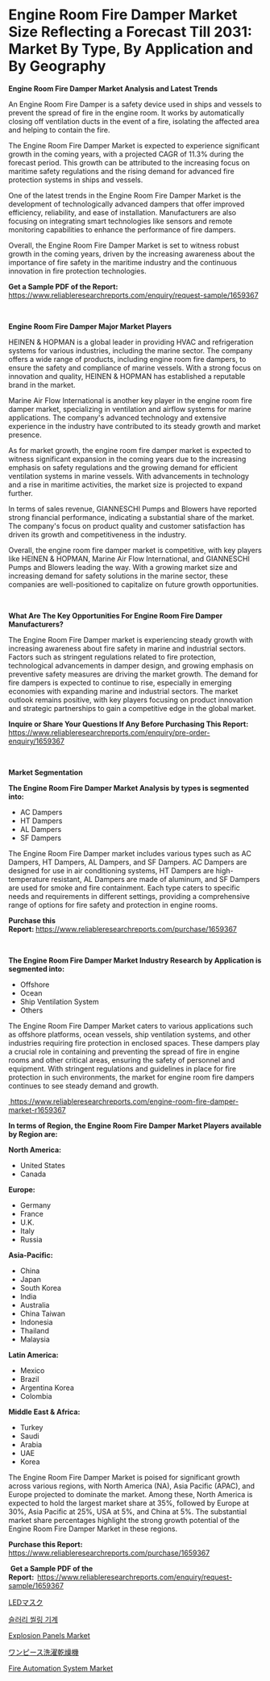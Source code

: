 <p><h1>Engine Room Fire Damper Market Size Reflecting a Forecast Till 2031: Market By Type, By Application and By Geography</h1></p><p><strong>Engine Room Fire Damper Market Analysis and Latest Trends</strong></p>
<p><p>An Engine Room Fire Damper is a safety device used in ships and vessels to prevent the spread of fire in the engine room. It works by automatically closing off ventilation ducts in the event of a fire, isolating the affected area and helping to contain the fire.</p><p>The Engine Room Fire Damper Market is expected to experience significant growth in the coming years, with a projected CAGR of 11.3% during the forecast period. This growth can be attributed to the increasing focus on maritime safety regulations and the rising demand for advanced fire protection systems in ships and vessels.</p><p>One of the latest trends in the Engine Room Fire Damper Market is the development of technologically advanced dampers that offer improved efficiency, reliability, and ease of installation. Manufacturers are also focusing on integrating smart technologies like sensors and remote monitoring capabilities to enhance the performance of fire dampers.</p><p>Overall, the Engine Room Fire Damper Market is set to witness robust growth in the coming years, driven by the increasing awareness about the importance of fire safety in the maritime industry and the continuous innovation in fire protection technologies.</p></p>
<p><strong>Get a Sample PDF of the Report:&nbsp;</strong> <a href="https://www.reliableresearchreports.com/enquiry/request-sample/1659367">https://www.reliableresearchreports.com/enquiry/request-sample/1659367</a></p>
<p>&nbsp;</p>
<p><strong>Engine Room Fire Damper Major Market Players</strong></p>
<p><p>HEINEN & HOPMAN is a global leader in providing HVAC and refrigeration systems for various industries, including the marine sector. The company offers a wide range of products, including engine room fire dampers, to ensure the safety and compliance of marine vessels. With a strong focus on innovation and quality, HEINEN & HOPMAN has established a reputable brand in the market.</p><p>Marine Air Flow International is another key player in the engine room fire damper market, specializing in ventilation and airflow systems for marine applications. The company's advanced technology and extensive experience in the industry have contributed to its steady growth and market presence.</p><p>As for market growth, the engine room fire damper market is expected to witness significant expansion in the coming years due to the increasing emphasis on safety regulations and the growing demand for efficient ventilation systems in marine vessels. With advancements in technology and a rise in maritime activities, the market size is projected to expand further.</p><p>In terms of sales revenue, GIANNESCHI Pumps and Blowers have reported strong financial performance, indicating a substantial share of the market. The company's focus on product quality and customer satisfaction has driven its growth and competitiveness in the industry.</p><p>Overall, the engine room fire damper market is competitive, with key players like HEINEN & HOPMAN, Marine Air Flow International, and GIANNESCHI Pumps and Blowers leading the way. With a growing market size and increasing demand for safety solutions in the marine sector, these companies are well-positioned to capitalize on future growth opportunities.</p></p>
<p>&nbsp;</p>
<p><strong>What Are The Key Opportunities For Engine Room Fire Damper Manufacturers?</strong></p>
<p><p>The Engine Room Fire Damper market is experiencing steady growth with increasing awareness about fire safety in marine and industrial sectors. Factors such as stringent regulations related to fire protection, technological advancements in damper design, and growing emphasis on preventive safety measures are driving the market growth. The demand for fire dampers is expected to continue to rise, especially in emerging economies with expanding marine and industrial sectors. The market outlook remains positive, with key players focusing on product innovation and strategic partnerships to gain a competitive edge in the global market.</p></p>
<p><strong>Inquire or Share Your Questions If Any Before Purchasing This Report:</strong> <a href="https://www.reliableresearchreports.com/enquiry/pre-order-enquiry/1659367">https://www.reliableresearchreports.com/enquiry/pre-order-enquiry/1659367</a></p>
<p>&nbsp;</p>
<p><strong>Market Segmentation</strong></p>
<p><strong>The Engine Room Fire Damper Market Analysis by types is segmented into:</strong></p>
<p><ul><li>AC Dampers</li><li>HT Dampers</li><li>AL Dampers</li><li>SF Dampers</li></ul></p>
<p><p>The Engine Room Fire Damper market includes various types such as AC Dampers, HT Dampers, AL Dampers, and SF Dampers. AC Dampers are designed for use in air conditioning systems, HT Dampers are high-temperature resistant, AL Dampers are made of aluminum, and SF Dampers are used for smoke and fire containment. Each type caters to specific needs and requirements in different settings, providing a comprehensive range of options for fire safety and protection in engine rooms.</p></p>
<p><strong>Purchase this Report:&nbsp;</strong><a href="https://www.reliableresearchreports.com/purchase/1659367">https://www.reliableresearchreports.com/purchase/1659367</a></p>
<p>&nbsp;</p>
<p><strong>The Engine Room Fire Damper Market Industry Research by Application is segmented into:</strong></p>
<p><ul><li>Offshore</li><li>Ocean</li><li>Ship Ventilation System</li><li>Others</li></ul></p>
<p><p>The Engine Room Fire Damper Market caters to various applications such as offshore platforms, ocean vessels, ship ventilation systems, and other industries requiring fire protection in enclosed spaces. These dampers play a crucial role in containing and preventing the spread of fire in engine rooms and other critical areas, ensuring the safety of personnel and equipment. With stringent regulations and guidelines in place for fire protection in such environments, the market for engine room fire dampers continues to see steady demand and growth.</p></p>
<p><a href="https://www.reliableresearchreports.com/engine-room-fire-damper-market-r1659367">&nbsp;https://www.reliableresearchreports.com/engine-room-fire-damper-market-r1659367</a></p>
<p><strong>In terms of Region, the Engine Room Fire Damper Market Players available by Region are:</strong></p>
<p>
    <p> <strong> North America: </strong>
        <ul>
            <li>United States</li>
            <li>Canada</li>
        </ul>
        </p> 
    <p> <strong> Europe: </strong>
        <ul>
            <li>Germany</li>
            <li>France</li>
            <li>U.K.</li>
            <li>Italy</li>
            <li>Russia</li>
        </ul>
        </p> 
    <p> <strong> Asia-Pacific: </strong>
        <ul>
            <li>China</li>
            <li>Japan</li>
            <li>South Korea</li>
            <li>India</li>
            <li>Australia</li>
            <li>China Taiwan</li>
            <li>Indonesia</li>
            <li>Thailand</li>
            <li>Malaysia</li>
        </ul>
        </p> 
    <p> <strong> Latin America: </strong>
        <ul>
            <li>Mexico</li>
            <li>Brazil</li>
            <li>Argentina Korea</li>
            <li>Colombia</li>
        </ul>
        </p> 
    <p> <strong> Middle East & Africa: </strong>
        <ul>
            <li>Turkey</li>
            <li>Saudi</li>
            <li>Arabia</li>
            <li>UAE</li>
            <li>Korea</li>
        </ul>
    </p>
    </p>
<p><p>The Engine Room Fire Damper Market is poised for significant growth across various regions, with North America (NA), Asia Pacific (APAC), and Europe projected to dominate the market. Among these, North America is expected to hold the largest market share at 35%, followed by Europe at 30%, Asia Pacific at 25%, USA at 5%, and China at 5%. The substantial market share percentages highlight the strong growth potential of the Engine Room Fire Damper Market in these regions.</p></p>
<p><strong>Purchase this Report: </strong><a href="https://www.reliableresearchreports.com/purchase/1659367">https://www.reliableresearchreports.com/purchase/1659367</a></p>
<p>&nbsp;<strong>Get a Sample PDF of the Report:&nbsp;&nbsp;</strong><a href="https://www.reliableresearchreports.com/enquiry/request-sample/1659367">https://www.reliableresearchreports.com/enquiry/request-sample/1659367</a></p>
<p><strong></strong></p>
<p><p><a href="https://github.com/VernieBarton2023/Market-Research-Report-List-1/blob/main/163848396290.md">LEDマスク</a></p><p><a href="https://github.com/akzkkws047661437/Market-Research-Report-List-2/blob/main/495166187947.md">슬러리 씰링 기계</a></p><p><a href="https://www.linkedin.com/pulse/explosion-panels-market-analysis-its-cagr-segmentation-global-fmqae">Explosion Panels Market</a></p><p><a href="https://github.com/JoanaNitzsche/Market-Research-Report-List-1/blob/main/401697496291.md">ワンピース洗濯乾燥機</a></p><p><a href="https://www.linkedin.com/pulse/fire-automation-system-market-size-outlook-forecast-2024-2031-jxzae">Fire Automation System Market</a></p></p>